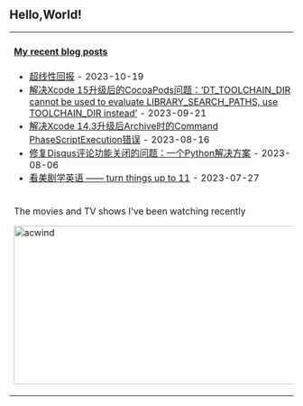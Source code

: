 ## Hello,World!

<table width="95%">
<tr>
<td valign="top"  colspan="2">

#### <a href="https://blog.animesdata.com" target="_blank">My recent blog posts</a>

<!-- blog starts -->
* [超线性回报](https://blog.acwinds.com/%E8%AF%91%E6%96%87/2023/10/19/superlinear.html) - 2023-10-19
* [解决Xcode 15升级后的CocoaPods问题：’DT_TOOLCHAIN_DIR cannot be used to evaluate LIBRARY_SEARCH_PATHS, use TOOLCHAIN_DIR instead’](https://blog.acwinds.com/%E7%BC%96%E7%A8%8B%E4%BA%BA%E7%94%9F/2023/09/21/DT_TOOLCHAIN_DIR-error.html) - 2023-09-21
* [解决Xcode 14.3升级后Archive时的Command PhaseScriptExecution错误](https://blog.acwinds.com/%E7%BC%96%E7%A8%8B%E4%BA%BA%E7%94%9F/2023/08/16/Command_PhaseScriptExecution_failed_with_a_nonzero_exit_code.html) - 2023-08-16
* [修复Disqus评论功能关闭的问题：一个Python解决方案](https://blog.acwinds.com/%E7%BC%96%E7%A8%8B%E4%BA%BA%E7%94%9F/2023/08/06/disqus-Comments-for-this-thread-are-now-closed.html) - 2023-08-06
* [看美剧学英语 —— turn things up to 11](https://blog.acwinds.com/%E7%BE%8E%E5%89%A7%E7%AC%94%E8%AE%B0/2023/07/27/turn-things-up-to-11.html) - 2023-07-27
<!-- blog ends -->
</td>

</tr>

<tr>
    <td colspan="2">
        <p>The movies and TV shows I've been watching recently</p>
        <p>
            <a target="_blank" href="https://trakt.tv/users/acwind">
                <img width="500" height="281" alt="acwind" src="https://widgets.trakt.tv/users/1f712e5c320ac20984774069f2b6daa7/watched/fanart2@2x.jpg" />
            </a>
        </p>
    </td>
</tr>
  
</table>
